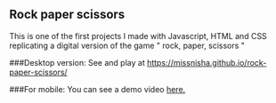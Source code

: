 ## Rock paper scissors

This is one of the first projects I made with Javascript, HTML and CSS replicating a digital version of the game " rock, paper, scissors "

###Desktop version:
See and play at
https://missnisha.github.io/rock-paper-scissors/

###For mobile:
You can see a demo video [here.](https://www.behance.net/gallery/97723705/Rock-Paper-Scissors-Javascript-HTML-CSS-game)

